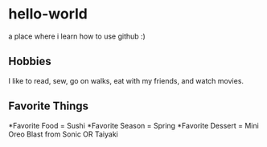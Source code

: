 # hello-world
a place where i learn how to use github :)

## Hobbies 
  I like to read, sew, go on walks, eat with my friends, and watch movies. 

## Favorite Things

  *Favorite Food = Sushi
  *Favorite Season = Spring
  *Favorite Dessert = Mini Oreo Blast from Sonic OR Taiyaki
